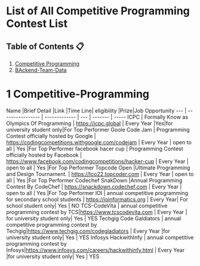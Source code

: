 # List of All Competitive Programming Contest List

## Table of Contents :clipboard:
1.  [Competitive Programming](#1-Competitive-Programming)
2.  [BAckend-Team-Data](#2-Backend-Team-Data)

# 1 Competitive-Programming

Name |Brief Detail |Link |Time Line| eligibility |Prize|Job Opportunity 
--- | ---------------- | ------------- | --- | ------- | ----- 
ICPC | Formally Know as Olympics Of Programming | https://icpc.global | Every Year |Yes|for university student only|For Top Performer
Goole Code Jam | Programming Contest officially hosted by Google | https://codingcompetitions.withgoogle.com/codejam | Every Year | open to all | Yes |For Top Performer
facebook hacer cup | Programming Contest officially hosted by Facebook | https://www.facebook.com/codingcompetitions/hacker-cup | Every Year | open to all | Yes |For Top Performer
Topcode Open |Ultimate Programming and Design Tournament. | https://tco22.topcoder.com | Every Year | open to all | Yes |For Top Performer
Codechef SnakDown |Annual Programming Contest By CodeChef | https://snackdown.codechef.com | Every Year | open to all | Yes |For Top Performer
IOI | annual competitive programming for secondary school students | https://ioinformatics.org | Every Year| For school student only| Yes | NO
TCS-CodeVita | annual competitive programming contest by TCS|https://www.tcscodevita.com | Every Year | for university student only| Yes | YES
Techgig Code Galdiators | annual competitive programming contest by Techgig|https://www.techgig.com/codegladiators | Every Year |for university student only| Yes | YES
Infosys HackwithInfy | annual competitive programming contest by Infosys|https://www.infosys.com/careers/hackwithinfy.html | Every Year |for university student only| Yes | YES

